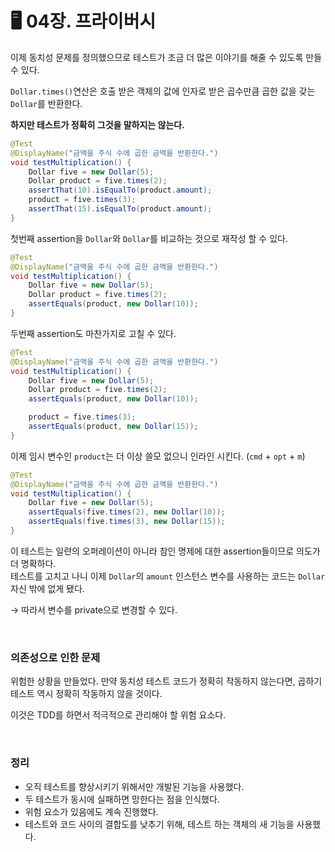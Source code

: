 # 🖥 04장. 프라이버시

이제 동치성 문제를 정의했으므로 테스트가 조금 더 많은 이야기를 해줄 수 있도록 만들 수 있다.

`Dollar.times()`연산은 호출 받은 객체의 값에 인자로 받은 곱수만큼 곱한 값을 갖는 `Dollar`를 반환한다.  

**하지만 테스트가 정확히 그것을 말하지는 않는다.**

```java
@Test
@DisplayName("금액을 주식 수에 곱한 금액을 반환한다.")
void testMultiplication() {
    Dollar five = new Dollar(5);
    Dollar product = five.times(2);
    assertThat(10).isEqualTo(product.amount);
    product = five.times(3);
    assertThat(15).isEqualTo(product.amount);
}
```

첫번째 assertion을 `Dollar`와 `Dollar`를 비교하는 것으로 재작성 할 수 있다.

```java
@Test
@DisplayName("금액을 주식 수에 곱한 금액을 반환한다.")
void testMultiplication() {
    Dollar five = new Dollar(5);
    Dollar product = five.times(2);
    assertEquals(product, new Dollar(10));
}
```

두번째 assertion도 마찬가지로 고칠 수 있다.

```java
@Test
@DisplayName("금액을 주식 수에 곱한 금액을 반환한다.")
void testMultiplication() {
    Dollar five = new Dollar(5);
    Dollar product = five.times(2);
    assertEquals(product, new Dollar(10));

    product = five.times(3);
    assertEquals(product, new Dollar(15));
}
```

이제 임시 변수인 `product`는 더 이상 쓸모 없으니 인라인 시킨다. (`cmd` + `opt` + `m`)

```java
@Test
@DisplayName("금액을 주식 수에 곱한 금액을 반환한다.")
void testMultiplication() {
    Dollar five = new Dollar(5);
    assertEquals(five.times(2), new Dollar(10));
    assertEquals(five.times(3), new Dollar(15));
}
```

이 테스트는 일련의 오퍼레이션이 아니라 참인 명제에 대한 assertion들이므로 의도가 더 명확하다.  
테스트를 고치고 나니 이제 `Dollar`의 `amount` 인스턴스 변수를 사용하는 코드는 `Dollar` 자신 밖에 없게 됐다.

→ 따라서 변수를 private으로 변경할 수 있다.

&nbsp;

### 의존성으로 인한 문제

위험한 상황을 만들었다. 만약 동치성 테스트 코드가 정확히 작동하지 않는다면, 곱하기 테스트 역시 정확히 작동하지 않을 것이다. 

이것은 TDD를 하면서 적극적으로 관리해야 할 위험 요소다.

&nbsp;

### 정리

- 오직 테스트를 향상시키기 위해서만 개발된 기능을 사용했다.
- 두 테스트가 동시에 실패하면 망한다는 점을 인식했다.
- 위험 요소가 있음에도 계속 진행했다.
- 테스트와 코드 사이의 결합도를 낮추기 위해, 테스트 하는 객체의 새 기능을 사용했다.
